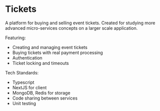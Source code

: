 # Tickets

A platform for buying and selling event tickets.
Created for studying more advanced micro-services concepts on a larger scale application.

Featuring:
- Creating and managing event tickets
- Buying tickets with real payment processing
- Authentication
- Ticket locking and timeouts

Tech Standards:
- Typescript
- NextJS for client
- MongoDB, Redis for storage
- Code sharing between services
- Unit testing
